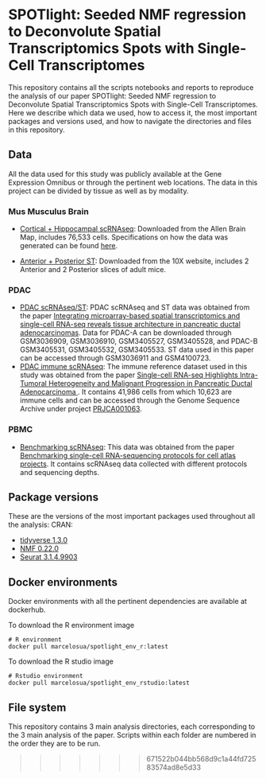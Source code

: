 # SPOTlight: Seeded NMF regression to Deconvolute Spatial Transcriptomics Spots with Single-Cell Transcriptomes

This repository contains all the scripts notebooks and reports to reproduce the analysis of our paper SPOTlight: Seeded NMF regression to Deconvolute Spatial Transcriptomics Spots with Single-Cell Transcriptomes. Here we describe which data we used, how to access it, the most important packages and versions used, and how to navigate the directories and files in this repository.

## Data

All the data used for this study was publicly available at the Gene Expression Omnibus or through the pertinent web locations. The data in this project can be divided by tissue as well as by modality.

### Mus Musculus Brain
* [Cortical + Hippocampal scRNAseq](https://portal.brain-map.org/atlases-and-data/rnaseq/mouse-whole-cortex-and-hippocampus-smart-seq): Downloaded from the Allen Brain Map, includes 76,533 cells. Specifications on how the data was generated can be found [here](https://portal.brain-map.org/atlases-and-data/rnaseq/protocols-mouse-cortex-and-hippocampus).

* [Anterior + Posterior ST](https://support.10xgenomics.com/spatial-gene-expression/datasets/): Downloaded from the 10X website, includes 2 Anterior and 2 Posterior slices of adult mice.

### PDAC
* [PDAC scRNAseq/ST](https://www.ncbi.nlm.nih.gov/geo/query/acc.cgi?acc=GSE111672): PDAC scRNAseq and ST data was obtained from the paper [Integrating microarray-based spatial transcriptomics and single-cell RNA-seq reveals tissue architecture in pancreatic ductal adenocarcinomas](https://pubmed.ncbi.nlm.nih.gov/31932730/). Data for PDAC-A can be downloaded through GSM3036909, GSM3036910, GSM3405527, GSM3405528, and PDAC-B GSM3405531, GSM3405532, GSM3405533. ST data used in this paper can be accessed through GSM3036911 and GSM4100723.
* [PDAC immune scRNAseq](https://bigd.big.ac.cn/bioproject/browse/PRJCA001063): The immune reference dataset used in this study was obtained from the paper [ Single-cell RNA-seq Highlights Intra-Tumoral Heterogeneity and Malignant Progression in Pancreatic Ductal Adenocarcinoma ](https://pubmed.ncbi.nlm.nih.gov/31273297/). It contains 41,986 cells from which 10,623 are immune cells and can be accessed through the Genome Sequence Archive under project [PRJCA001063](https://bigd.big.ac.cn/bioproject/browse/PRJCA001063).

### PBMC
* [Benchmarking scRNAseq](https://www.ncbi.nlm.nih.gov/geo/query/acc.cgi?acc=GSE133549): This data was obtained from the paper [Benchmarking single-cell RNA-sequencing protocols for cell atlas projects](https://www.nature.com/articles/s41587-020-0469-4?draft=marketing). It contains scRNAseq data collected with different protocols and sequencing depths.

## Package versions
These are the versions of the most important packages used throughout all the analysis:
CRAN:
* [tidyverse 1.3.0](https://cran.r-project.org/web/packages/tidyverse/vignettes/paper.html)
* [NMF 0.22.0](https://cran.r-project.org/web/packages/NMF/index.html)
* [Seurat 3.1.4.9903](https://satijalab.org/seurat/v3.1/spatial_vignette.html)

## Docker environments
Docker environments with all the pertinent dependencies are available at dockerhub.

To download the R environment image

    # R environment
    docker pull marcelosua/spotlight_env_r:latest

To download the R studio image

    # Rstudio environment
    docker pull marcelosua/spotlight_env_rstudio:latest

## File system
This repository contains 3 main analysis directories, each corresponding to the 3 main analysis of the paper. Scripts within each folder are numbered in the order they are to be run.
>>>>>>> 671522b044bb568d9c1a44fd72583574ad8e5d33
